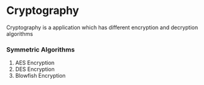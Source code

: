 # Cryptography
 Cryptography is a application which has different encryption and decryption algorithms 
### Symmetric Algorithms
1. AES Encryption
2. DES Encryption
3. Blowfish Encryption
